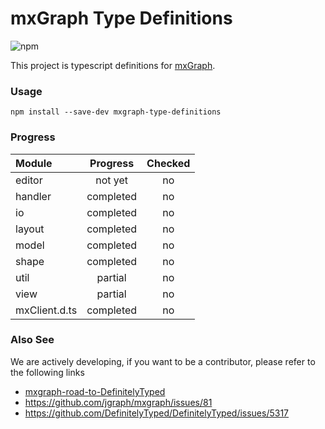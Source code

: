 mxGraph Type Definitions
====

![npm](https://img.shields.io/npm/v/mxgraph-type-definitions)

This project is typescript definitions for [mxGraph].

### Usage

```shell
npm install --save-dev mxgraph-type-definitions
```

### Progress

| Module         | Progress  | Checked |
|:---------------|:---------:|:-------:|
| editor         | not yet   | no      |
| handler        | completed | no      |
| io             | completed | no      |
| layout         | completed | no      |
| model          | completed | no      |
| shape          | completed | no      |
| util           | partial   | no      |
| view           | partial   | no      |
| mxClient.d.ts  | completed | no      |

### Also See

We are actively developing,
if you want to be a contributor,
please refer to the following links

- [mxgraph-road-to-DefinitelyTyped]
- https://github.com/jgraph/mxgraph/issues/81
- https://github.com/DefinitelyTyped/DefinitelyTyped/issues/5317

[mxGraph]: https://www.npmjs.com/package/mxgraph
[mxgraph-road-to-DefinitelyTyped]: https://github.com/process-analytics/mxgraph-road-to-DefinitelyTyped

